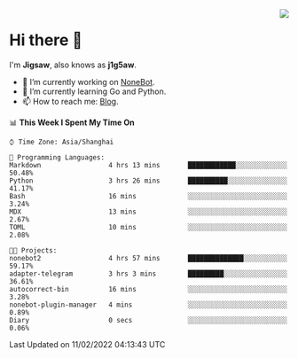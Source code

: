 <a href="#">
  <img align="right" src="https://github-readme-stats.vercel.app/api?username=j1g5awi&count_private=true&show_icons=true&title_color=80070B&text_color=B3B3B3&bg_color=212121&icon_color=80070B" />
</a>

# Hi there 👋

I'm **Jigsaw**, also knows as **j1g5aw**.

- 🔭 I’m currently working on [NoneBot](https://github.com/nonebot).
- 🌱 I’m currently learning Go and Python.
- 📫 How to reach me: [Blog](https://blog.maddestroyer.xyz/).

<!--START_SECTION:waka-->
📊 **This Week I Spent My Time On** 

```text
⌚︎ Time Zone: Asia/Shanghai

💬 Programming Languages: 
Markdown                 4 hrs 13 mins       ████████████░░░░░░░░░░░░░   50.48% 
Python                   3 hrs 26 mins       ██████████░░░░░░░░░░░░░░░   41.17% 
Bash                     16 mins             ░░░░░░░░░░░░░░░░░░░░░░░░░   3.24% 
MDX                      13 mins             ░░░░░░░░░░░░░░░░░░░░░░░░░   2.67% 
TOML                     10 mins             ░░░░░░░░░░░░░░░░░░░░░░░░░   2.08%

🐱‍💻 Projects: 
nonebot2                 4 hrs 57 mins       ██████████████░░░░░░░░░░░   59.17% 
adapter-telegram         3 hrs 3 mins        █████████░░░░░░░░░░░░░░░░   36.61% 
autocorrect-bin          16 mins             ░░░░░░░░░░░░░░░░░░░░░░░░░   3.28% 
nonebot-plugin-manager   4 mins              ░░░░░░░░░░░░░░░░░░░░░░░░░   0.89% 
Diary                    0 secs              ░░░░░░░░░░░░░░░░░░░░░░░░░   0.06%

```


 Last Updated on 11/02/2022 04:13:43 UTC
<!--END_SECTION:waka-->
